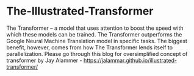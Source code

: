 # The-Illustrated-Transformer
The Transformer – a model that uses attention to boost the speed with which these models can be trained. The Transformer outperforms the Google Neural Machine Translation model in specific tasks. The biggest benefit, however, comes from how The Transformer lends itself to parallelization.
Please go through this blog for oversimplified concept of transformer by Jay Alammer - https://jalammar.github.io/illustrated-transformer/
